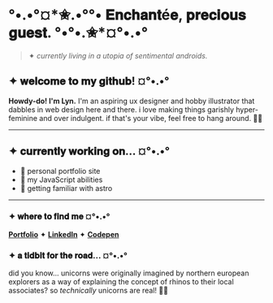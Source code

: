 <h1> °•.•°¤*✬.•°°• 𝐄𝐧𝐜𝐡𝐚𝐧𝐭é𝐞, 𝐩𝐫𝐞𝐜𝐢𝐨𝐮𝐬 𝐠𝐮𝐞𝐬𝐭. °•°•.✬*¤°•.•° </h1>

> ✦ *currently living in a utopia of sentimental androids.*

## ✦ 𝐰𝐞𝐥𝐜𝐨𝐦𝐞 𝐭𝐨 𝐦𝐲 𝐠𝐢𝐭𝐡𝐮𝐛! ¤°•.•°
**Howdy-do! I'm Lyn.** I'm an aspiring ux designer and hobby illustrator that dabbles in web design here and there.
i love making things garishly hyper-feminine and over indulgent. if that's your vibe, feel free to hang around. 🎀✨

---

##  ✦ 𝐜𝐮𝐫𝐫𝐞𝐧𝐭𝐥𝐲 𝐰𝐨𝐫𝐤𝐢𝐧𝐠 𝐨𝐧... ¤°•.•°
- 🎀 personal portfolio site
- 🎀 my JavaScript abilities
- 🎀 getting familiar with astro
 
---

### ✦ 𝐰𝐡𝐞𝐫𝐞 𝐭𝐨 𝐟𝐢𝐧𝐝 𝐦𝐞 ¤°•.•°
[**Portfolio**](http://sentimental.design/)  ✦  [**LinkedIn**](https://www.linkedin.com/in/lyn-dickinson-125002173/)  ✦  [**Codepen**](https://codepen.io/sentimental)

### ✦ 𝐚 𝐭𝐢𝐝𝐛𝐢𝐭 𝐟𝐨𝐫 𝐭𝐡𝐞 𝐫𝐨𝐚𝐝... ¤°•.•°
did you know... unicorns were originally imagined by northern european explorers as a way of explaining the concept of rhinos to their local associates? 
so *technically* unicorns are real! 🦄✨


